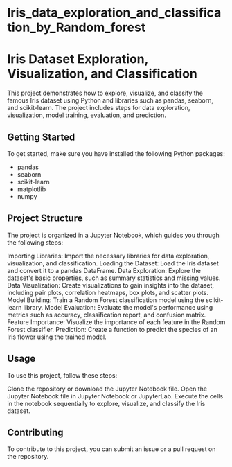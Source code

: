 # Iris_data_exploration_and_classification_by_Random_forest

# Iris Dataset Exploration, Visualization, and Classification

This project demonstrates how to explore, visualize, and classify the famous Iris dataset using Python and libraries such as pandas, seaborn, and scikit-learn. The project includes steps for data exploration, visualization, model training, evaluation, and prediction.

## Getting Started

To get started, make sure you have installed the following Python packages:

- pandas
- seaborn
- scikit-learn
- matplotlib
- numpy

## Project Structure
The project is organized in a Jupyter Notebook, which guides you through the following steps:

Importing Libraries: Import the necessary libraries for data exploration, visualization, and classification.
Loading the Dataset: Load the Iris dataset and convert it to a pandas DataFrame.
Data Exploration: Explore the dataset's basic properties, such as summary statistics and missing values.
Data Visualization: Create visualizations to gain insights into the dataset, including pair plots, correlation heatmaps, box plots, and scatter plots.
Model Building: Train a Random Forest classification model using the scikit-learn library.
Model Evaluation: Evaluate the model's performance using metrics such as accuracy, classification report, and confusion matrix.
Feature Importance: Visualize the importance of each feature in the Random Forest classifier.
Prediction: Create a function to predict the species of an Iris flower using the trained model.


## Usage
To use this project, follow these steps:

Clone the repository or download the Jupyter Notebook file.
Open the Jupyter Notebook file in Jupyter Notebook or JupyterLab.
Execute the cells in the notebook sequentially to explore, visualize, and classify the Iris dataset.

## Contributing
To contribute to this project, you can submit an issue or a pull request on the repository.


